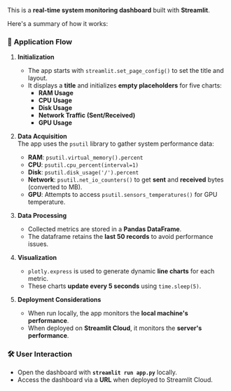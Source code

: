 This is a **real-time system monitoring dashboard** built with **Streamlit**. 

Here's a summary of how it works:

### 🚀 **Application Flow**

1. **Initialization**  
   - The app starts with `streamlit.set_page_config()` to set the title and layout.  
   - It displays a **title** and initializes **empty placeholders** for five charts:  
     - **RAM Usage**  
     - **CPU Usage**  
     - **Disk Usage**  
     - **Network Traffic (Sent/Received)**  
     - **GPU Usage**  

2. **Data Acquisition**  
   The app uses the `psutil` library to gather system performance data:  
   - **RAM**: `psutil.virtual_memory().percent`  
   - **CPU**: `psutil.cpu_percent(interval=1)`  
   - **Disk**: `psutil.disk_usage('/').percent`  
   - **Network**: `psutil.net_io_counters()` to get **sent** and **received** bytes (converted to MB).  
   - **GPU**: Attempts to access `psutil.sensors_temperatures()` for GPU temperature.

3. **Data Processing**  
   - Collected metrics are stored in a **Pandas DataFrame**.  
   - The dataframe retains the **last 50 records** to avoid performance issues.

4. **Visualization**  
   - `plotly.express` is used to generate dynamic **line charts** for each metric.  
   - These charts **update every 5 seconds** using `time.sleep(5)`.

5. **Deployment Considerations**  
   - When run locally, the app monitors the **local machine's performance**.  
   - When deployed on **Streamlit Cloud**, it monitors the **server's performance**.

### 🛠️ **User Interaction**  
- Open the dashboard with **`streamlit run app.py`** locally.  
- Access the dashboard via a **URL** when deployed to Streamlit Cloud.


